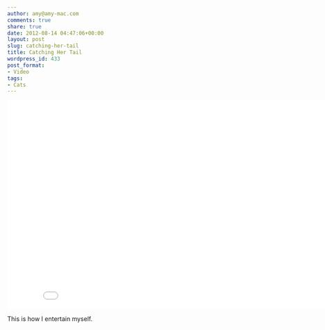 ```yaml
---
author: amy@amy-mac.com
comments: true
share: true
date: 2012-08-14 04:47:06+00:00
layout: post
slug: catching-her-tail
title: Catching Her Tail
wordpress_id: 433
post_format:
- Video
tags:
- Cats
---
```

<div class="flex-video widescreen">
  <iframe width="853" height="480" src="//www.youtube.com/embed/sYj0MkRQ4N0?rel=0&amp;vq=hd720" frameborder="0" allowfullscreen></iframe>
</div>

This is how I entertain myself.
